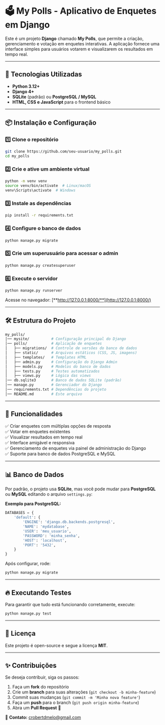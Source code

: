# 🗳️ My Polls - Aplicativo de Enquetes em Django

Este é um projeto **Django** chamado **My Polls**, que permite a criação, gerenciamento e votação em enquetes interativas. A aplicação fornece uma interface simples para usuários votarem e visualizarem os resultados em tempo real.

---

## 🚀 Tecnologias Utilizadas

- **Python 3.12+**
- **Django 4+**
- **SQLite** (padrão) ou **PostgreSQL / MySQL**
- **HTML, CSS e JavaScript** para o frontend básico

---

## 📦 Instalação e Configuração

### **1️⃣ Clone o repositório**

```bash
git clone https://github.com/seu-usuario/my_polls.git
cd my_polls
```

### **2️⃣ Crie e ative um ambiente virtual**

```bash
python -m venv venv
source venv/bin/activate  # Linux/macOS
venv\Scripts\activate  # Windows
```

### **3️⃣ Instale as dependências**

```bash
pip install -r requirements.txt
```

### **4️⃣ Configure o banco de dados**

```bash
python manage.py migrate
```

### **5️⃣ Crie um superusuário para acessar o admin**

```bash
python manage.py createsuperuser
```

### **6️⃣ Execute o servidor**

```bash
python manage.py runserver
```

Acesse no navegador: [**http://127.0.0.1:8000/**](http://127.0.0.1:8000/)

---

## 🛠️ Estrutura do Projeto

```bash
my_polls/
│── mysite/          # Configuração principal do Django
│── polls/           # Aplicação de enquetes
│   ├── migrations/  # Controle de versões do banco de dados
│   ├── static/      # Arquivos estáticos (CSS, JS, imagens)
│   ├── templates/   # Templates HTML
│   ├── admin.py     # Configuração do Django Admin
│   ├── models.py    # Modelos do banco de dados
│   ├── tests.py     # Testes automatizados
│   ├── views.py     # Lógica das views
│── db.sqlite3       # Banco de dados SQLite (padrão)
│── manage.py        # Gerenciador do Django
│── requirements.txt # Dependências do projeto
│── README.md        # Este arquivo
```

---

## 📌 Funcionalidades

✅ Criar enquetes com múltiplas opções de resposta\
✅ Votar em enquetes existentes\
✅ Visualizar resultados em tempo real\
✅ Interface amigável e responsiva\
✅ Gerenciamento de enquetes via painel de administração do Django\
✅ Suporte para banco de dados PostgreSQL e MySQL

---

## 📊 Banco de Dados

Por padrão, o projeto usa **SQLite**, mas você pode mudar para **PostgreSQL** ou **MySQL** editando o arquivo `settings.py`:

**Exemplo para PostgreSQL:**

```python
DATABASES = {
    'default': {
        'ENGINE': 'django.db.backends.postgresql',
        'NAME': 'mydatabase',
        'USER': 'meu_usuario',
        'PASSWORD': 'minha_senha',
        'HOST': 'localhost',
        'PORT': '5432',
    }
}
```

Após configurar, rode:

```bash
python manage.py migrate
```

---

## 🔥 Executando Testes

Para garantir que tudo está funcionando corretamente, execute:

```bash
python manage.py test
```

---

## 📄 Licença

Este projeto é open-source e segue a licença **MIT**.

---

## ✨ Contribuições

Se deseja contribuir, siga os passos:

1. Faça um **fork** do repositório
2. Crie um **branch** para suas alterações (`git checkout -b minha-feature`)
3. Commit suas mudanças (`git commit -m 'Minha nova feature'`)
4. Faça um **push** para o branch (`git push origin minha-feature`)
5. Abra um **Pull Request** 🚀

📩 **Contato:** [crobertdmelo@gmail.com](mailto\:crobertdmelo@gmail.com)



